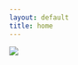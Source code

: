 ```yaml
---
layout: default
title: home
---
```

<div class = "col-md-6">
<img src="{{site.url}}/assets/images/fractal.gif" class="img-fluid">
</div>
